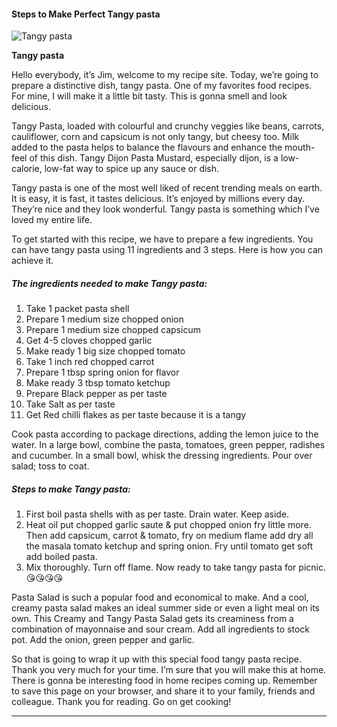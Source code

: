             

#### Steps to Make Perfect Tangy pasta

![Tangy pasta](https://img-global.cpcdn.com/recipes/554880b64be71f31/751x532cq70/tangy-pasta-recipe-main-photo.jpg)

**Tangy pasta**

Hello everybody, it’s Jim, welcome to my recipe site. Today, we’re going to prepare a distinctive dish, tangy pasta. One of my favorites food recipes. For mine, I will make it a little bit tasty. This is gonna smell and look delicious.

Tangy Pasta, loaded with colourful and crunchy veggies like beans, carrots, cauliflower, corn and capsicum is not only tangy, but cheesy too. Milk added to the pasta helps to balance the flavours and enhance the mouth-feel of this dish. Tangy Dijon Pasta Mustard, especially dijon, is a low-calorie, low-fat way to spice up any sauce or dish.

Tangy pasta is one of the most well liked of recent trending meals on earth. It is easy, it is fast, it tastes delicious. It’s enjoyed by millions every day. They’re nice and they look wonderful. Tangy pasta is something which I’ve loved my entire life.

To get started with this recipe, we have to prepare a few ingredients. You can have tangy pasta using 11 ingredients and 3 steps. Here is how you can achieve it.

##### The ingredients needed to make Tangy pasta:

1.  Take 1 packet pasta shell
2.  Prepare 1 medium size chopped onion
3.  Prepare 1 medium size chopped capsicum
4.  Get 4-5 cloves chopped garlic
5.  Make ready 1 big size chopped tomato
6.  Take 1 inch red chopped carrot
7.  Prepare 1 tbsp spring onion for flavor
8.  Make ready 3 tbsp tomato ketchup
9.  Prepare Black pepper as per taste
10.  Take Salt as per taste
11.  Get Red chilli flakes as per taste because it is a tangy

Cook pasta according to package directions, adding the lemon juice to the water. In a large bowl, combine the pasta, tomatoes, green pepper, radishes and cucumber. In a small bowl, whisk the dressing ingredients. Pour over salad; toss to coat.

##### Steps to make Tangy pasta:

1.  First boil pasta shells with as per taste. Drain water. Keep aside.
2.  Heat oil put chopped garlic saute & put chopped onion fry little more. Then add capsicum, carrot & tomato, fry on medium flame add dry all the masala tomato ketchup and spring onion. Fry until tomato get soft add boiled pasta.
3.  Mix thoroughly. Turn off flame. Now ready to take tangy pasta for picnic. 😘😘😘😘

Pasta Salad is such a popular food and economical to make. And a cool, creamy pasta salad makes an ideal summer side or even a light meal on its own. This Creamy and Tangy Pasta Salad gets its creaminess from a combination of mayonnaise and sour cream. Add all ingredients to stock pot. Add the onion, green pepper and garlic.

So that is going to wrap it up with this special food tangy pasta recipe. Thank you very much for your time. I’m sure that you will make this at home. There is gonna be interesting food in home recipes coming up. Remember to save this page on your browser, and share it to your family, friends and colleague. Thank you for reading. Go on get cooking!

* * *